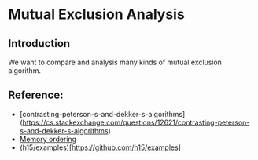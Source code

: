 # Mutual Exclusion Analysis


## Introduction

We want to compare and analysis many kinds of mutual exclusion algorithm.


## Reference:
- [contrasting-peterson-s-and-dekker-s-algorithms] (https://cs.stackexchange.com/questions/12621/contrasting-peterson-s-and-dekker-s-algorithms)
- [Memory ordering](https://en.wikipedia.org/wiki/Memory_ordering)
- (h15/examples)[https://github.com/h15/examples]
